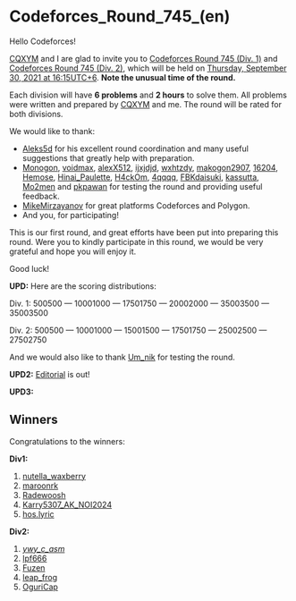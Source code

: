 # Codeforces_Round_745_(en)

Hello Codeforces!

[CQXYM](https://codeforces.com/profile/CQXYM "Grandmaster CQXYM") and I are glad to invite you to [Codeforces Round 745 (Div. 1)](https://codeforces.com/contest/1580 "Codeforces Round 745 (Div. 1)") and [Codeforces Round 745 (Div. 2)](https://codeforces.com/contest/1581 "Codeforces Round 745 (Div. 2)"), which will be held on [Thursday, September 30, 2021 at 16:15UTC+6](https://codeforces.com/https://www.timeanddate.com/worldclock/fixedtime.html?day=30&month=9&year=2021&hour=13&min=15&sec=0&p1=166). **Note the unusual time of the round.**

Each division will have **6 problems** and **2 hours** to solve them. All problems were written and prepared by [CQXYM](https://codeforces.com/profile/CQXYM "Grandmaster CQXYM") and me. The round will be rated for both divisions.

We would like to thank:

 * [Aleks5d](https://codeforces.com/profile/Aleks5d "Grandmaster Aleks5d") for his excellent round coordination and many useful suggestions that greatly help with preparation.
* [Monogon](https://codeforces.com/profile/Monogon "International Grandmaster Monogon"), [voidmax](https://codeforces.com/profile/voidmax "International Grandmaster voidmax"), [alexX512](https://codeforces.com/profile/alexX512 "Master alexX512"), [ijxjdjd](https://codeforces.com/profile/ijxjdjd "Master ijxjdjd"), [wxhtzdy](https://codeforces.com/profile/wxhtzdy "Master wxhtzdy"), [makogon2907](https://codeforces.com/profile/makogon2907 "Master makogon2907"), [16204](https://codeforces.com/profile/16204 "Master 16204"), [Hemose](https://codeforces.com/profile/Hemose "Master Hemose"), [Hinai_Paulette](https://codeforces.com/profile/Hinai_Paulette "Master Hinai_Paulette"), [H4ckOm](https://codeforces.com/profile/H4ckOm "Expert H4ckOm"), [4qqqq](https://codeforces.com/profile/4qqqq "Expert 4qqqq"), [FBKdaisuki](https://codeforces.com/profile/FBKdaisuki "Specialist FBKdaisuki"), [kassutta](https://codeforces.com/profile/kassutta "Specialist kassutta"), [Mo2men](https://codeforces.com/profile/Mo2men "Specialist Mo2men") and [pkpawan](https://codeforces.com/profile/pkpawan "Pupil pkpawan") for testing the round and providing useful feedback.
* [MikeMirzayanov](https://codeforces.com/profile/MikeMirzayanov "Headquarters, MikeMirzayanov") for great platforms Codeforces and Polygon.
* And you, for participating!

This is our first round, and great efforts have been put into preparing this round. Were you to kindly participate in this round, we would be very grateful and hope you will enjoy it.

Good luck!

**UPD:** Here are the scoring distributions:

Div. 1: 500500 — 10001000 — 17501750 — 20002000 — 35003500 — 35003500

Div. 2: 500500 — 10001000 — 15001500 — 17501750 — 25002500 — 27502750

And we would also like to thank [Um_nik](https://codeforces.com/profile/Um_nik "Legendary Grandmaster Um_nik") for testing the round.

**UPD2:** [Editorial](https://codeforces.mlTutorial_(en).md) is out!

**UPD3:**

Winners
-------

Congratulations to the winners:

**Div1:**

 1. [nutella_waxberry](https://codeforces.com/profile/nutella_waxberry "International Grandmaster nutella_waxberry")
2. [maroonrk](https://codeforces.com/profile/maroonrk "Legendary Grandmaster maroonrk")
3. [Radewoosh](https://codeforces.com/profile/Radewoosh "Legendary Grandmaster Radewoosh")
4. [Karry5307_AK_NOI2024](https://codeforces.com/profile/Karry5307_AK_NOI2024 "International Grandmaster Karry5307_AK_NOI2024")
5. [hos.lyric](https://codeforces.com/profile/hos.lyric "Legendary Grandmaster hos.lyric")

**Div2:**

 1. [_ywy_c_asm_](https://codeforces.com/profile/_ywy_c_asm_ "Newbie _ywy_c_asm_")
2. [lpf666](https://codeforces.com/profile/lpf666 "Candidate Master lpf666")
3. [Fuzen](https://codeforces.com/profile/Fuzen "Pupil Fuzen")
4. [leap_frog](https://codeforces.com/profile/leap_frog "Newbie leap_frog")
5. [OguriCap](https://codeforces.com/profile/OguriCap "Pupil OguriCap")
